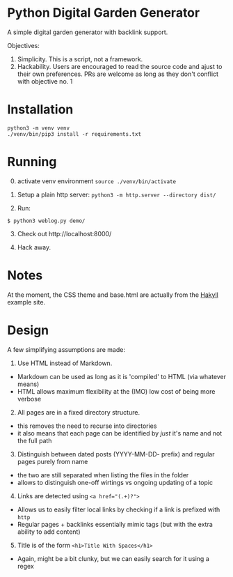 # Python Digital Garden Generator

A simple digital garden generator with backlink support.

Objectives:

1. Simplicity.  This is a script, not a framework.
2. Hackability.  Users are encouraged to read the source code and ajust to their own preferences.  PRs are welcome as long as they don't conflict with objective no. 1

# Installation

```
python3 -m venv venv
./venv/bin/pip3 install -r requirements.txt
```

# Running

0. activate venv environment `source ./venv/bin/activate`

1. Setup a plain http server: `python3 -m http.server --directory dist/`

2. Run:
```
$ python3 weblog.py demo/
```

3. Check out http://localhost:8000/

4. Hack away.


# Notes

At the moment, the CSS theme and base.html are actually from the [Hakyll](https://jaspervdj.be/hakyll/) example site.

# Design

A few simplifying assumptions are made:

1. Use HTML instead of Markdown.
  * Markdown can be used as long as it is 'compiled' to HTML (via whatever means)
  * HTML allows maximum flexibility at the (IMO) low cost of being more verbose
2. All pages are in a fixed directory structure.
  * this removes the need to recurse into directories
  * it also means that each page can be identified by *just* it's name and not the full path
3. Distinguish between dated posts (YYYY-MM-DD- prefix) and regular pages purely from name
  * the two are still separated when listing the files in the folder
  * allows to distinguish one-off wirtings vs ongoing updating of a topic
4. Links are detected using `<a href="(.+)?">` 
  * Allows us to easily filter local links by checking if a link is prefixed with `http`
  * Regular pages + backlinks essentially mimic tags (but with the extra ability to add content)
5. Title is of the form `<h1>Title With Spaces</h1>`
  * Again, might be a bit clunky, but we can easily search for it using a regex

